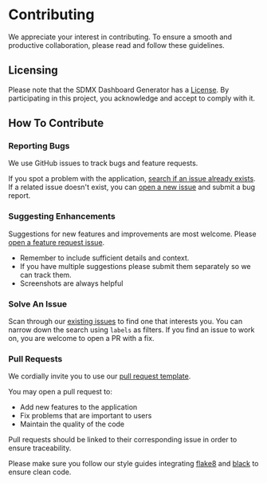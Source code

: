 # Contributing

We appreciate your interest in contributing. To ensure a smooth and productive collaboration, please read and follow these guidelines.

## Licensing

Please note that the SDMX Dashboard Generator has a [License](https://github.com/bis-med-it/SDMX-dashboard-generator/blob/main/LICENSE). By participating in this project, you acknowledge and accept to comply with it.

## How To Contribute

### Reporting Bugs

We use GitHub issues to track bugs and feature requests.

If you spot a problem with the application, [search if an issue already exists](https://github.com/bis-med-it/SDMX-dashboard-generator/issues). If a related issue doesn't exist, you can [open a new issue](https://github.com/bis-med-it/SDMX-dashboard-generator/issues/new/choose) and submit a bug report.

### Suggesting Enhancements

Suggestions for new features and improvements are most welcome. Please [open a feature request issue](https://github.com/bis-med-it/SDMX-dashboard-generator/issues/new/choose).

- Remember to include sufficient details and context.
- If you have multiple suggestions please submit them separately so we can track them.
- Screenshots are always helpful

### Solve An Issue

Scan through our [existing issues](https://github.com/bis-med-it/SDMX-dashboard-generator/issues) to find one that interests you. You can narrow down the search using `labels` as filters.
If you find an issue to work on, you are welcome to open a PR with a fix.

### Pull Requests

We cordially invite you to use our [pull request template](https://github.com/bis-med-it/SDMX-dashboard-generator/blob/main/.github/PULL_REQUEST_TEMPLATE/pull_request_template.md).

You may open a pull request to:

- Add new features to the application
- Fix problems that are important to users
- Maintain the quality of the code

Pull requests should be linked to their corresponding issue in order to ensure traceability.

Please make sure you follow our style guides integrating [flake8](https://flake8.pycqa.org/en/latest/) and [black](https://black.readthedocs.io/en/stable/index.html) to ensure clean code.
